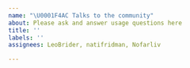 ```yaml
---
name: "\U0001F4AC Talks to the community"
about: Please ask and answer usage questions here
title: ''
labels: ''
assignees: LeoBrider, natifridman, Nofarliv

---
```




